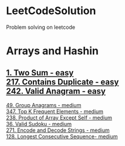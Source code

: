 # LeetCodeSolution
Problem solving on leetcode


# Arrays and Hashin 
[1. Two Sum - easy](https://github.com/wiezq/LeetCodeSolution/blob/main/src/main/java/leetcode/arraysAndHashing/TwoSum.java)<br>
[217. Contains Duplicate - easy](https://github.com/wiezq/LeetCodeSolution/blob/main/src/main/java/leetcode/arraysAndHashing/ContainsDuplicate.java)<br>
[242. Valid Anagram - easy](https://github.com/wiezq/LeetCodeSolution/blob/main/src/main/java/leetcode/arraysAndHashing/ValidAnagram.java)<br>
---
[49. Group Anagrams - medium](https://github.com/wiezq/LeetCodeSolution/blob/main/src/main/java/leetcode/arraysAndHashing/GroupAnagrams.java)<br>
[347. Top K Frequent Elements - medium](https://github.com/wiezq/LeetCodeSolution/blob/main/src/main/java/leetcode/arraysAndHashing/TopKFrequentElements.java)<br>
[238. Product of Array Except Self - medium](https://github.com/wiezq/LeetCodeSolution/blob/main/src/main/java/leetcode/arraysAndHashing/ProductOfArrayExceptSelf.java)<br>
[36. Valid Sudoku - medium](https://github.com/wiezq/LeetCodeSolution/blob/main/src/main/java/leetcode/arraysAndHashing/ValidSudoku.java)<br>
[271. Encode and Decode Strings - medium](https://github.com/wiezq/LeetCodeSolution/blob/main/src/main/java/leetcode/arraysAndHashing/EncodeAndDecode.java)<br>
[128. Longest Consecutive Sequence- medium](https://github.com/wiezq/LeetCodeSolution/blob/main/src/main/java/leetcode/arraysAndHashing/LongestConsecutiveSequence.java)<br>
